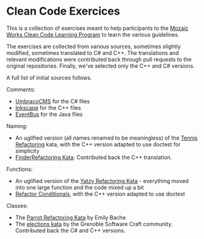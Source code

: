 # Clean Code Exercices

This is a collection of exercises meant to help participants to the [Mozaic Works Clean Code Learning Program](https://craftacademy.mozaicworks.com/courses/clean-code/) to learn the various guidelines. 

The exercises are collected from various sources, sometimes slightly modified, sometimes translated to C# and C++. The translations and relevant modifications were contributed back through pull requests to the original repositories. Finally, we've selected only the C++ and C# versions.

A full list of initial sources follows. 

Comments:

* [UmbracoCMS](https://github.com/MozaicWorks/Umbraco-CMS/) for the C# files
* [Inkscape](https://gitlab.com/inkscape/inkscape) for the C++ files
* [EventBus](https://github.com/greenrobot/EventBus/) for the Java files

Naming:

* An uglified version (all names renamed to be meaningless) of the [Tennis Refactoring](https://github.com/emilybache/Tennis-Refactoring-Kata/) kata, with the C++ version adapted to use doctest for simplicity
* [FinderRefactoring Kata](https://github.com/codecop/Finder-Refactoring-Kata). Contributed back the C++ translation.

Functions:

* An uglified version of the [Yatzy Refactoring Kata](https://github.com/emilybache/Yatzy-Refactoring-Kata) - everything moved into one large function and the code mixed up a bit
* [Refactor Conditionals](https://github.com/emilybache/Refactor-Conditionals/), with the C++ version adapted to use doctest

Classes:

* The [Parrot Refactoring Kata](https://github.com/emilybache/Parrot-Refactoring-Kata) by Emily Bache
* The [elections kata](https://github.com/SoftwareCraftsmanshipGrenoble/elections) by the Grenoble Software Craft community. Contributed back the C# and C++ versions.
